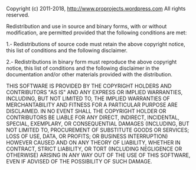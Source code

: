 Copyright (c) 2011-2018, http://www.proprojects.wordpress.com All rights reserved.
 
Redistribution and use in source and binary forms, with or without modification, 
are permitted provided that the following conditions are met:
 
1.- Redistributions of source code must retain the above copyright notice,
    this list of conditions and the following disclaimer.
    
2.- Redistributions in binary form must reproduce the above copyright notice, 
    this list of conditions and the following disclaimer in the documentation 
    and/or other materials provided with the distribution.
 
THIS SOFTWARE IS PROVIDED BY THE COPYRIGHT HOLDERS AND CONTRIBUTORS "AS IS" AND ANY
EXPRESS OR IMPLIED WARRANTIES, INCLUDING, BUT NOT LIMITED TO, THE IMPLIED WARRANTIES 
OF MERCHANTABILITY AND FITNESS FOR A PARTICULAR PURPOSE ARE DISCLAIMED. 
IN NO EVENT SHALL THE COPYRIGHT HOLDER OR CONTRIBUTORS BE LIABLE FOR ANY DIRECT, 
INDIRECT, INCIDENTAL, SPECIAL, EXEMPLARY, OR CONSEQUENTIAL DAMAGES (INCLUDING, BUT NOT
LIMITED TO, PROCUREMENT OF SUBSTITUTE GOODS OR SERVICES; LOSS OF USE, DATA, OR PROFITS; 
OR BUSINESS INTERRUPTION) HOWEVER CAUSED AND ON ANY THEORY OF LIABILITY, WHETHER IN 
CONTRACT, STRICT LIABILITY, OR TORT (INCLUDING NEGLIGENCE OR OTHERWISE) ARISING IN ANY
WAY OUT OF THE USE OF THIS SOFTWARE, EVEN IF ADVISED OF THE POSSIBILITY OF SUCH DAMAGE.
